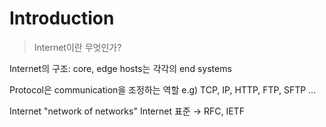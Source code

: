 # Introduction
> Internet이란 무엇인가?

Internet의 구조: core, edge
hosts는 각각의 end systems

Protocol은 communication을 조정하는 역할
e.g) TCP, IP, HTTP, FTP, SFTP ...

Internet "network of networks"
Internet 표준 → RFC, IETF
